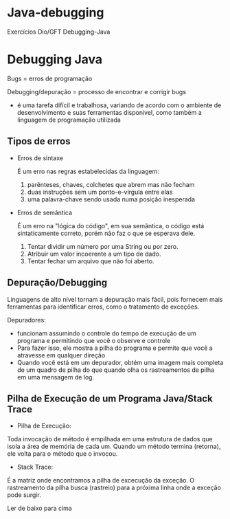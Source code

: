 # Java-debugging
Exercícios Dio/GFT Debugging-Java

# Debugging Java

Bugs = erros de programação

Debugging/depuração = processo de encontrar e corrigir bugs
 - é uma tarefa difícil e trabalhosa, variando de acordo com o ambiente de desenvolvimento e suas ferramentas disponível, como também a linguagem de programação 
 utilizada

## Tipos de erros

- Erros de sintaxe

  É um erro nas regras estabelecidas da linguagem:
  1. parênteses, chaves, colchetes que abrem mas não fecham
  2. duas instruções sem um ponto-e-vírgula entre elas
  3. uma palavra-chave sendo usada numa posição inesperada

- Erros de semântica

  É um erro na "lógica do código", em sua semântica, o código está sintaticamente correto, porém não faz o que se esperava dele.
  1. Tentar dividir um número por uma String ou por zero.
  2. Atribuir um valor incoerente a um tipo de dado.
  3. Tentar fechar um arquivo que não foi aberto.

## Depuração/Debugging

Linguagens de alto nível tornam a depuração mais fácil, pois fornecem mais ferramentas para identificar erros, como o tratamento de exceções.

Depuradores:
- funcionam assumindo o controle do tempo de execução de um programa e permitindo que você o observe e controle 
- Para fazer isso, ele mostra a pilha do programa e permite que você a atravesse em qualquer direção
- Quando você está em um depurador, obtém uma imagem mais completa de um quadro de pilha do que quando olha os rastreamentos de pilha em uma mensagem de log.

## Pilha de Execução de um Programa Java/Stack Trace

- Pilha de Execução:

Toda invocação de método é empilhada em uma estrutura de dados que isola a área de memória de cada um. Quando um método termina (retorna), ele volta para o método que 
o invocou.

- Stack Trace:

É a matriz onde encontramos a pilha de excecução da exceção. O rastreamento da pilha busca (rastreio) para a próxima linha onde a exceção pode surgir.

Ler de baixo para cima 
